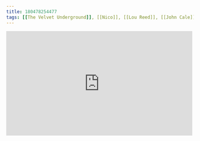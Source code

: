 ```yaml
---
title: 180478254477
tags: [[The Velvet Underground]], [[Nico]], [[Lou Reed]], [[John Cale]], [[Sterling Morrison]], [[Maureen Tucker]], [[sunday]], [[morning]]
---
```

<iframe allow="accelerometer; autoplay; clipboard-write; encrypted-media; gyroscope; picture-in-picture" allowfullscreen="" frameborder="0" height="281" id="youtube_iframe" src="https://www.youtube.com/embed/Xhbyj8pqUao?feature=oembed&amp;enablejsapi=1&amp;origin=https://safe.txmblr.com&amp;wmode=opaque" width="500"></iframe>